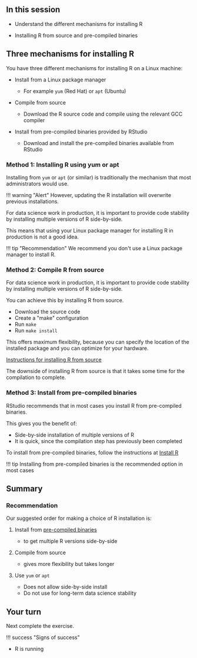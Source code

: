 
## In this session


* Understand the different mechanisms for installing R

* Installing R from source and pre-compiled binaries






## Three mechanisms for installing R


You have three different mechanisms for installing R on a Linux machine:

* Install from a Linux package manager

    * For example `yum` (Red Hat) or `apt` (Ubuntu)

* Compile from source

    * Download the R source code and compile using the relevant GCC compiler

* Install from pre-compiled binaries provided by RStudio

    * Download and install the pre-compiled binaries available from RStudio



### Method 1: Installing R using yum or apt

Installing from `yum` or `apt` (or similar) is traditionally the mechanism that most administrators would use.

!!! warning "Alert"
    However, updating the R installation will overwrite previous installations.


For data science work in production, it is important to provide code stability by installing multiple versions of R side-by-side.

This means that using your Linux package manager for installing R in production is not a good idea.

!!! tip "Recommendation"
    We recommend you don't use a Linux package manager to install R.




### Method 2: Compile R from source

For data science work in production, it is important to provide code stability by installing multiple versions of R side-by-side.

You can achieve this by installing R from source.

* Download the source code
* Create a "make" configuration
* Run `make`
* Run `make install`

This offers maximum flexibility, because you can specify the location of the installed package and you can optimize for your hardware.

[Instructions for installing R from source](https://docs.rstudio.com/resources/install-r-source/)

The downside of installing R from source is that it takes some time for the compilation to complete.





### Method 3: Install from pre-compiled binaries

RStudio recommends that in most cases you install R from pre-compiled binaries. 

This gives you the benefit of:

* Side-by-side installation of multiple versions of R
* It is quick, since the compilation step has previously been completed

To install from pre-compiled binaries, follow the instructions at 
[Install R](https://docs.rstudio.com/resources/install-r/)

!!! tip
    Installing from pre-compiled binaries is the recommended option in most cases




## Summary




### Recommendation

Our suggested order for making a choice of R installation is:

1. Install from [pre-compiled binaries](https://docs.rstudio.com/resources/install-r/)

    * to get multiple R versions side-by-side
  
2. Compile from source

    * gives more flexibility but takes longer
  
3. Use `yum` or `apt`

    * Does not allow side-by-side install
    * Do not use for long-term data science stability




## Your turn


Next complete the exercise.

!!! success "Signs of success"

* R is running
